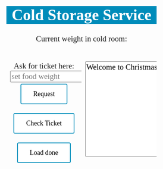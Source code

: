 <html>
<head>
<title>ServiceAccessGui web page</title>

<style>
* {
  box-sizing: border-box;
  font-family: 'Times New Roman', serif;
}

.row {
  display: flex;
}

/* Create two equal columns that sits next to each other */
.column {
  float: left;
  width: 50%;
  padding: 10px;
  text-align: center
}

@media screen and (max-width: 600px) {
  .column {
    width: 100%;
  }
}

.button {
  background-color: white; 
  color: black; 
  border: 2px solid #008CBA;
  padding: 15px 32px;
  text-align: center;
  text-decoration: none;
  display: inline-block;
  font-size: 18px;
  margin: 4px 2px;
  cursor: pointer;
  border-radius: 4px;
  transition-duration: 0.4s;
}
.button:hover {
  background-color: #008CBA;
  color: white;
}

</style>

</head>
<body style="text-align:center;">

<h1 style="color:white; font-size:300%; background-color:#008CBA">Cold Storage Service</h1>
<p style="font-size:150%;">Current weight in cold room:
<label style="font-size:120%;" id="cw"></label></p>

<br>

<div class="row">
  <div class="column" >
    <label style="font-size:150%;" for="foodweight">Ask for ticket here:</label>
	<br/>
	<input style="font-size:150%;" type="number" id="foodweight" name="foodweight" placeholder="set food weight" required>
	<input type="button" class="button" onclick="depositRequest()" id="request" value="Request">
	<br/>
	<br/>
	<input type="button" class="button" onclick="check()" id="check" value="Check Ticket">
	<br/>
	<br/>
	<input type="button" class="button" onclick="loadDone()" id="load" value="Load done">
	
  </div>
  
  <div class="column" >
	<textarea style="font-size:150%;" id="outputText" rows=10 cols=70 wrap=on readonly>Welcome to Christmas's service</textarea>
  
  </div>
</div>


<script>
	const ot = document.getElementById("outputText");
	document.getElementById("check").disabled = true;
	document.getElementById("load").disabled = true;
	
	var initialText = "Welcome to Christmas's service";
	var requestText = "Richiesta ticket inviata. \nAttendi la risposta.";
	var checkText = "Richiesta di verifica del ticket inviata. \nAttendi la risposta.";
	var loaddoneText = "Richiesta di scaricare inviata. \nAttendi per sapere quando andare via.";
	
	
	var currentW = "3";
	document.getElementById('cw').innerHTML = currentW;
	
	function updateCurrentW(c) {
		currentW = c;
		document.getElementById('cw').innerHTML = currentW;
	}
	
	function loadDone() {
		ot.innerHTML = loaddoneText;
		document.getElementById("request").disabled = false;
		document.getElementById("check").disabled = true;
		document.getElementById("load").disabled = true;
	}
	
	function check() {
		ot.innerHTML = checkText;
		document.getElementById("check").disabled = true;
		document.getElementById("load").disabled = false;
	}
	
	function depositRequest() {
		ot.innerHTML = requestText;
		document.getElementById("request").disabled = true;
		document.getElementById("check").disabled = false;
	}
</script>	

</body>
</html>

